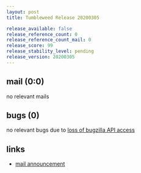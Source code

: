 ```yaml
---
layout: post
title: Tumbleweed Release 20200305

release_available: false
release_reference_count: 0
release_reference_count_mail: 0
release_score: 99
release_stability_level: pending
release_version: 20200305
---
```


## mail (0:0)

no relevant mails

## bugs (0)

<!--more-->

no relevant bugs due to [loss of bugzilla API access](https://bugzilla.opensuse.org/show_bug.cgi?id=1157722)



## links

- [mail announcement](https://lists.opensuse.org/opensuse-factory/2020-03/msg00071.html)

